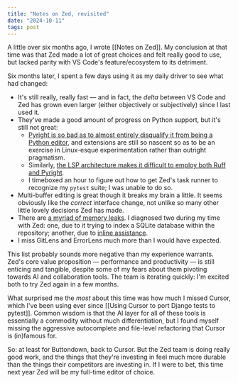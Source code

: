 ```yaml
---
title: "Notes on Zed, revisited"
date: "2024-10-11"
tags: post
---
```


A little over six months ago, I wrote [[Notes on Zed]]. My conclusion at that time was that Zed made a lot of great choices and felt really good to use, but lacked parity with VS Code's feature/ecosystem to its detriment.

Six months later, I spent a few days using it as my daily driver to see what had changed:

- It's still really, really fast — and in fact, the _delta_ between VS Code and Zed has grown even larger (either objectively or subjectively) since I last used it.
- They've made a good amount of progress on Python support, but it's still not great:
  - [Pyright is so bad as to almost entirely disqualify it from being a Python editor](https://github.com/zed-industries/zed/issues/7296), and extensions are still so nascent so as to be an exercise in Linux-esque experimentation rather than outright pragmatism.
  - Similarly, [the LSP architecture makes it difficult to employ both Ruff and Pyright](https://github.com/zed-industries/zed/issues/15691).
  - I timeboxed an hour to figure out how to get Zed's task runner to recognize my `pytest` suite; I was unable to do so.
- Multi-buffer editing is great though it breaks my brain a little. It seems obviously like the _correct_ interface change, not unlike so many other little lovely decisions Zed has made.
- There are [a myriad of memory leaks](https://github.com/zed-industries/zed/issues/17937). I diagnosed two during my time with Zed: one, due to it trying to index a SQLite database within the repository; another, due to [inline assistance](https://github.com/zed-industries/zed/issues/18062).
- I miss GitLens and ErrorLens much more than I would have expected.

This list probably sounds more negative than my experience warrants. Zed's core value proposition — performance and productivity — is still enticing and tangible, despite some of my fears about them pivoting towards AI and collaboration tools. The team is iterating quickly: I'm excited both to try Zed again in a few months.

What surprised me the _most_ about this time was how much I missed Cursor, which I've been using ever since [[Using Cursor to port Django tests to pytest]]. Common wisdom is that the AI layer for all of these tools is essentially a commodity without much differentiation, but I found myself missing the aggressive autocomplete and file-level refactoring that Cursor is (in)famous for.

So: at least for Buttondown, back to Cursor. But the Zed team is doing really good work, and the things that they're investing in feel much more durable than the things their competitors are investing in. If I were to bet, this time next year Zed will be my full-time editor of choice.
